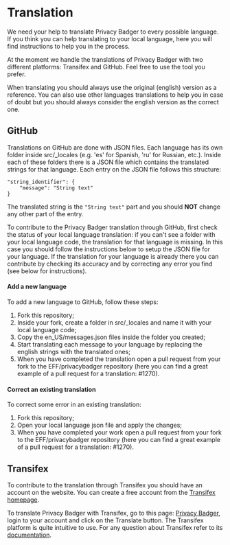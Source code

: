 # Translation

We need your help to translate Privacy Badger to every possible language.
If you think you can help translating to your local language, here you
will find instructions to help you in the process.

At the moment we handle the translations of Privacy Badger with two different
platforms: Transifex and GitHub. Feel free to use the tool you prefer.

When translating you should always use the original (english) version as a 
reference. You can also use other languages translations to help you in case
of doubt but you should always consider the english version as the correct one.

## GitHub

Translations on GitHub are done with JSON files.
Each language has its own folder inside src/_locales (e.g. 'es' for Spanish,
'ru' for Russian, etc.).
Inside each of these folders there is a JSON file which contains the translated
strings for that language. Each entry on the JSON file follows this structure:

    "string_identifier": {
        "message": "String text"
    }
    
The translated string is the `"String text"` part and you should **NOT** change
any other part of the entry.

To contribute to the Privacy Badger translation through GitHub, first check the
status of your local language translation: if you can't see a folder with your 
local language code, the translation for that language is missing. In this case
you should follow the instructions below to setup the JSON file for your language.
If the translation for your language is already there you can contribute by checking
its accuracy and by correcting any error you find (see below for instructions).

#### Add a new language

To add a new language to GitHub, follow these steps:

1. Fork this repository;
2. Inside your fork, create a folder in src/_locales and name it
with your local language code;
3. Copy the en_US/messages.json files inside the folder you created;
4. Start translating each message to your language by replacing the
english strings with the translated ones;
5. When you have completed the translation open a pull request from
your fork to the EFF/privacybadger repository (here you can find
a great example of a pull request for a translation: #1270).

#### Correct an existing translation

To correct some error in an existing translation:

1. Fork this repository;
2. Open your local language json file and apply the changes;
3. When you have completed your work open a pull request from
your fork to the EFF/privacybadger repository (here you can find
a great example of a pull request for a translation: #1270).

## Transifex

To contribute to the translation through Transifex you should have
an account on the website. You can create a free account from the 
[Transifex homepage](https://www.transifex.com/).

To translate Privacy Badger with Transifex, go to this page: [Privacy Badger](https://www.transifex.com/eff/privacy-badger/dashboard/), login to your account and click on the Translate button.
The Transifex platform is quite intuitive to use. For any question about
Transifex refer to its [documentation](https://docs.transifex.com/).
